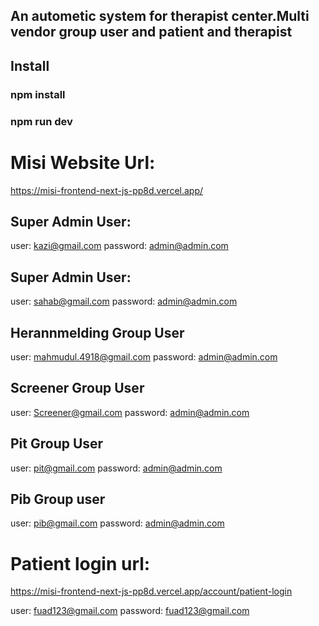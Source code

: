 ## An autometic system for therapist center.Multi vendor group user and patient and therapist

## Install

### npm install

### npm run dev

# Misi Website Url:

https://misi-frontend-next-js-pp8d.vercel.app/

## Super Admin User:

user: kazi@gmail.com
password: admin@admin.com

## Super Admin User:

user: sahab@gmail.com
password: admin@admin.com

## Herannmelding Group User

user: mahmudul.4918@gmail.com
password: admin@admin.com

## Screener Group User

user: Screener@gmail.com
password: admin@admin.com

## Pit Group User

user: pit@gmail.com
password: admin@admin.com

## Pib Group user

user: pib@gmail.com
password: admin@admin.com

# Patient login url:

https://misi-frontend-next-js-pp8d.vercel.app/account/patient-login

user: fuad123@gmail.com
password: fuad123@gmail.com
